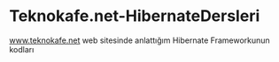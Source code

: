 # Teknokafe.net-HibernateDersleri
www.teknokafe.net web sitesinde anlattığım Hibernate Frameworkunun kodları
